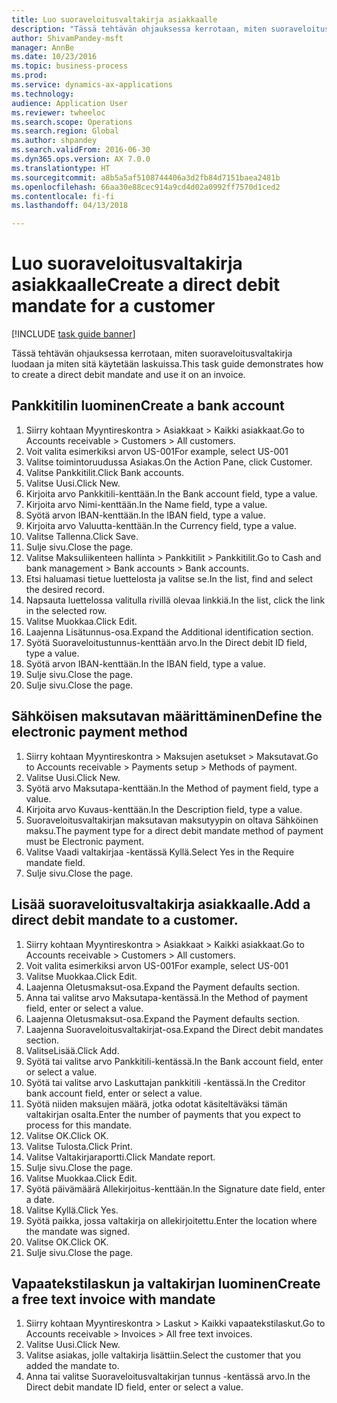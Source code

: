 ```yaml
--- 
title: Luo suoraveloitusvaltakirja asiakkaalle
description: "Tässä tehtävän ohjauksessa kerrotaan, miten suoraveloitusvaltakirja luodaan ja miten sitä käytetään laskuissa."
author: ShivamPandey-msft
manager: AnnBe
ms.date: 10/23/2016
ms.topic: business-process
ms.prod: 
ms.service: dynamics-ax-applications
ms.technology: 
audience: Application User
ms.reviewer: twheeloc
ms.search.scope: Operations
ms.search.region: Global
ms.author: shpandey
ms.search.validFrom: 2016-06-30
ms.dyn365.ops.version: AX 7.0.0
ms.translationtype: HT
ms.sourcegitcommit: a8b5a5af5108744406a3d2fb84d7151baea2481b
ms.openlocfilehash: 66aa30e88cec914a9cd4d02a0992ff7570d1ced2
ms.contentlocale: fi-fi
ms.lasthandoff: 04/13/2018

---
```

# <a name="create-a-direct-debit-mandate-for-a-customer"></a><span data-ttu-id="e1f6f-103">Luo suoraveloitusvaltakirja asiakkaalle</span><span class="sxs-lookup"><span data-stu-id="e1f6f-103">Create a direct debit mandate for a customer</span></span>

[!INCLUDE [task guide banner](../../includes/task-guide-banner.md)]

<span data-ttu-id="e1f6f-104">Tässä tehtävän ohjauksessa kerrotaan, miten suoraveloitusvaltakirja luodaan ja miten sitä käytetään laskuissa.</span><span class="sxs-lookup"><span data-stu-id="e1f6f-104">This task guide demonstrates how to create a direct debit mandate and use it on an invoice.</span></span>


## <a name="create-a-bank-account"></a><span data-ttu-id="e1f6f-105">Pankkitilin luominen</span><span class="sxs-lookup"><span data-stu-id="e1f6f-105">Create a bank account</span></span>
1. <span data-ttu-id="e1f6f-106">Siirry kohtaan Myyntireskontra > Asiakkaat > Kaikki asiakkaat.</span><span class="sxs-lookup"><span data-stu-id="e1f6f-106">Go to Accounts receivable > Customers > All customers.</span></span>
2. <span data-ttu-id="e1f6f-107">Voit valita esimerkiksi arvon US-001</span><span class="sxs-lookup"><span data-stu-id="e1f6f-107">For example, select US-001</span></span>
3. <span data-ttu-id="e1f6f-108">Valitse toimintoruudussa Asiakas.</span><span class="sxs-lookup"><span data-stu-id="e1f6f-108">On the Action Pane, click Customer.</span></span>
4. <span data-ttu-id="e1f6f-109">Valitse Pankkitilit.</span><span class="sxs-lookup"><span data-stu-id="e1f6f-109">Click Bank accounts.</span></span>
5. <span data-ttu-id="e1f6f-110">Valitse Uusi.</span><span class="sxs-lookup"><span data-stu-id="e1f6f-110">Click New.</span></span>
6. <span data-ttu-id="e1f6f-111">Kirjoita arvo Pankkitili-kenttään.</span><span class="sxs-lookup"><span data-stu-id="e1f6f-111">In the Bank account field, type a value.</span></span>
7. <span data-ttu-id="e1f6f-112">Kirjoita arvo Nimi-kenttään.</span><span class="sxs-lookup"><span data-stu-id="e1f6f-112">In the Name field, type a value.</span></span>
8. <span data-ttu-id="e1f6f-113">Syötä arvon IBAN-kenttään.</span><span class="sxs-lookup"><span data-stu-id="e1f6f-113">In the IBAN field, type a value.</span></span>
9. <span data-ttu-id="e1f6f-114">Kirjoita arvo Valuutta-kenttään.</span><span class="sxs-lookup"><span data-stu-id="e1f6f-114">In the Currency field, type a value.</span></span>
10. <span data-ttu-id="e1f6f-115">Valitse Tallenna.</span><span class="sxs-lookup"><span data-stu-id="e1f6f-115">Click Save.</span></span>
11. <span data-ttu-id="e1f6f-116">Sulje sivu.</span><span class="sxs-lookup"><span data-stu-id="e1f6f-116">Close the page.</span></span>
12. <span data-ttu-id="e1f6f-117">Valitse Maksuliikenteen hallinta > Pankkitilit > Pankkitilit.</span><span class="sxs-lookup"><span data-stu-id="e1f6f-117">Go to Cash and bank management > Bank accounts > Bank accounts.</span></span>
13. <span data-ttu-id="e1f6f-118">Etsi haluamasi tietue luettelosta ja valitse se.</span><span class="sxs-lookup"><span data-stu-id="e1f6f-118">In the list, find and select the desired record.</span></span>
14. <span data-ttu-id="e1f6f-119">Napsauta luettelossa valitulla rivillä olevaa linkkiä.</span><span class="sxs-lookup"><span data-stu-id="e1f6f-119">In the list, click the link in the selected row.</span></span>
15. <span data-ttu-id="e1f6f-120">Valitse Muokkaa.</span><span class="sxs-lookup"><span data-stu-id="e1f6f-120">Click Edit.</span></span>
16. <span data-ttu-id="e1f6f-121">Laajenna Lisätunnus-osa.</span><span class="sxs-lookup"><span data-stu-id="e1f6f-121">Expand the Additional identification section.</span></span>
17. <span data-ttu-id="e1f6f-122">Syötä Suoraveloitustunnus-kenttään arvo.</span><span class="sxs-lookup"><span data-stu-id="e1f6f-122">In the Direct debit ID field, type a value.</span></span>
18. <span data-ttu-id="e1f6f-123">Syötä arvon IBAN-kenttään.</span><span class="sxs-lookup"><span data-stu-id="e1f6f-123">In the IBAN field, type a value.</span></span>
19. <span data-ttu-id="e1f6f-124">Sulje sivu.</span><span class="sxs-lookup"><span data-stu-id="e1f6f-124">Close the page.</span></span>
20. <span data-ttu-id="e1f6f-125">Sulje sivu.</span><span class="sxs-lookup"><span data-stu-id="e1f6f-125">Close the page.</span></span>

## <a name="define-the-electronic-payment-method"></a><span data-ttu-id="e1f6f-126">Sähköisen maksutavan määrittäminen</span><span class="sxs-lookup"><span data-stu-id="e1f6f-126">Define the electronic payment method</span></span>
1. <span data-ttu-id="e1f6f-127">Siirry kohtaan Myyntireskontra > Maksujen asetukset > Maksutavat.</span><span class="sxs-lookup"><span data-stu-id="e1f6f-127">Go to Accounts receivable > Payments setup > Methods of payment.</span></span>
2. <span data-ttu-id="e1f6f-128">Valitse Uusi.</span><span class="sxs-lookup"><span data-stu-id="e1f6f-128">Click New.</span></span>
3. <span data-ttu-id="e1f6f-129">Syötä arvo Maksutapa-kenttään.</span><span class="sxs-lookup"><span data-stu-id="e1f6f-129">In the Method of payment field, type a value.</span></span>
4. <span data-ttu-id="e1f6f-130">Kirjoita arvo Kuvaus-kenttään.</span><span class="sxs-lookup"><span data-stu-id="e1f6f-130">In the Description field, type a value.</span></span>
5. <span data-ttu-id="e1f6f-131">Suoraveloitusvaltakirjan maksutavan maksutyypin on oltava Sähköinen maksu.</span><span class="sxs-lookup"><span data-stu-id="e1f6f-131">The payment type for a direct debit mandate method of payment must be Electronic payment.</span></span>
6. <span data-ttu-id="e1f6f-132">Valitse Vaadi valtakirjaa -kentässä Kyllä.</span><span class="sxs-lookup"><span data-stu-id="e1f6f-132">Select Yes in the Require mandate field.</span></span>
7. <span data-ttu-id="e1f6f-133">Sulje sivu.</span><span class="sxs-lookup"><span data-stu-id="e1f6f-133">Close the page.</span></span>

## <a name="add-a-direct-debit-mandate-to-a-customer"></a><span data-ttu-id="e1f6f-134">Lisää suoraveloitusvaltakirja asiakkaalle.</span><span class="sxs-lookup"><span data-stu-id="e1f6f-134">Add a direct debit mandate to a customer.</span></span>
1. <span data-ttu-id="e1f6f-135">Siirry kohtaan Myyntireskontra > Asiakkaat > Kaikki asiakkaat.</span><span class="sxs-lookup"><span data-stu-id="e1f6f-135">Go to Accounts receivable > Customers > All customers.</span></span>
2. <span data-ttu-id="e1f6f-136">Voit valita esimerkiksi arvon US-001</span><span class="sxs-lookup"><span data-stu-id="e1f6f-136">For example, select US-001</span></span>
3. <span data-ttu-id="e1f6f-137">Valitse Muokkaa.</span><span class="sxs-lookup"><span data-stu-id="e1f6f-137">Click Edit.</span></span>
4. <span data-ttu-id="e1f6f-138">Laajenna Oletusmaksut-osa.</span><span class="sxs-lookup"><span data-stu-id="e1f6f-138">Expand the Payment defaults section.</span></span>
5. <span data-ttu-id="e1f6f-139">Anna tai valitse arvo Maksutapa-kentässä.</span><span class="sxs-lookup"><span data-stu-id="e1f6f-139">In the Method of payment field, enter or select a value.</span></span>
6. <span data-ttu-id="e1f6f-140">Laajenna Oletusmaksut-osa.</span><span class="sxs-lookup"><span data-stu-id="e1f6f-140">Expand the Payment defaults section.</span></span>
7. <span data-ttu-id="e1f6f-141">Laajenna Suoraveloitusvaltakirjat-osa.</span><span class="sxs-lookup"><span data-stu-id="e1f6f-141">Expand the Direct debit mandates section.</span></span>
8. <span data-ttu-id="e1f6f-142">ValitseLisää.</span><span class="sxs-lookup"><span data-stu-id="e1f6f-142">Click Add.</span></span>
9. <span data-ttu-id="e1f6f-143">Syötä tai valitse arvo Pankkitili-kentässä.</span><span class="sxs-lookup"><span data-stu-id="e1f6f-143">In the Bank account field, enter or select a value.</span></span>
10. <span data-ttu-id="e1f6f-144">Syötä tai valitse arvo Laskuttajan pankkitili -kentässä.</span><span class="sxs-lookup"><span data-stu-id="e1f6f-144">In the Creditor bank account field, enter or select a value.</span></span>
11. <span data-ttu-id="e1f6f-145">Syötä niiden maksujen määrä, jotka odotat käsiteltäväksi tämän valtakirjan osalta.</span><span class="sxs-lookup"><span data-stu-id="e1f6f-145">Enter the number of payments that you expect to process for this mandate.</span></span>
12. <span data-ttu-id="e1f6f-146">Valitse OK.</span><span class="sxs-lookup"><span data-stu-id="e1f6f-146">Click OK.</span></span>
13. <span data-ttu-id="e1f6f-147">Valitse Tulosta.</span><span class="sxs-lookup"><span data-stu-id="e1f6f-147">Click Print.</span></span>
14. <span data-ttu-id="e1f6f-148">Valitse Valtakirjaraportti.</span><span class="sxs-lookup"><span data-stu-id="e1f6f-148">Click Mandate report.</span></span>
15. <span data-ttu-id="e1f6f-149">Sulje sivu.</span><span class="sxs-lookup"><span data-stu-id="e1f6f-149">Close the page.</span></span>
16. <span data-ttu-id="e1f6f-150">Valitse Muokkaa.</span><span class="sxs-lookup"><span data-stu-id="e1f6f-150">Click Edit.</span></span>
17. <span data-ttu-id="e1f6f-151">Syötä päivämäärä Allekirjoitus-kenttään.</span><span class="sxs-lookup"><span data-stu-id="e1f6f-151">In the Signature date field, enter a date.</span></span>
18. <span data-ttu-id="e1f6f-152">Valitse Kyllä.</span><span class="sxs-lookup"><span data-stu-id="e1f6f-152">Click Yes.</span></span>
19. <span data-ttu-id="e1f6f-153">Syötä paikka, jossa valtakirja on allekirjoitettu.</span><span class="sxs-lookup"><span data-stu-id="e1f6f-153">Enter the location where the mandate was signed.</span></span>
20. <span data-ttu-id="e1f6f-154">Valitse OK.</span><span class="sxs-lookup"><span data-stu-id="e1f6f-154">Click OK.</span></span>
21. <span data-ttu-id="e1f6f-155">Sulje sivu.</span><span class="sxs-lookup"><span data-stu-id="e1f6f-155">Close the page.</span></span>

## <a name="create-a-free-text-invoice-with-mandate"></a><span data-ttu-id="e1f6f-156">Vapaatekstilaskun ja valtakirjan luominen</span><span class="sxs-lookup"><span data-stu-id="e1f6f-156">Create a free text invoice with mandate</span></span>
1. <span data-ttu-id="e1f6f-157">Siirry kohtaan Myyntireskontra > Laskut > Kaikki vapaatekstilaskut.</span><span class="sxs-lookup"><span data-stu-id="e1f6f-157">Go to Accounts receivable > Invoices > All free text invoices.</span></span>
2. <span data-ttu-id="e1f6f-158">Valitse Uusi.</span><span class="sxs-lookup"><span data-stu-id="e1f6f-158">Click New.</span></span>
3. <span data-ttu-id="e1f6f-159">Valitse asiakas, jolle valtakirja lisättiin.</span><span class="sxs-lookup"><span data-stu-id="e1f6f-159">Select the customer that you added the mandate to.</span></span>
4. <span data-ttu-id="e1f6f-160">Anna tai valitse Suoraveloitusvaltakirjan tunnus -kentässä arvo.</span><span class="sxs-lookup"><span data-stu-id="e1f6f-160">In the Direct debit mandate ID field, enter or select a value.</span></span>


